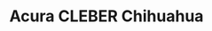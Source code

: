 ---
title: "Acura CLEBER Chihuahua"
url: /chihuahua/acura-cleber-chihuahua-calle-periferico-de-la-juventud/
shop: coche
---